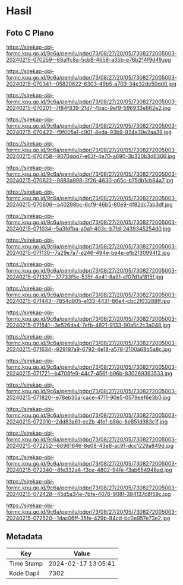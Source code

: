 # Hasil

## Foto C Plano

https://sirekap-obj-formc.kpu.go.id/9c6a/pemilu/pdpr/73/08/27/20/05/7308272005003-20240215-070259--68affc8a-5cb8-4658-a35b-e76b214f9d49.jpg

https://sirekap-obj-formc.kpu.go.id/9c6a/pemilu/pdpr/73/08/27/20/05/7308272005003-20240215-070341--05820622-6303-49b5-a703-34e32de50dd0.jpg

https://sirekap-obj-formc.kpu.go.id/9c6a/pemilu/pdpr/73/08/27/20/05/7308272005003-20240215-070201--7f84f839-21d7-4bac-9ef9-596933e662e2.jpg

https://sirekap-obj-formc.kpu.go.id/9c6a/pemilu/pdpr/73/08/27/20/05/7308272005003-20240215-070422--f9f005a1-c901-4eda-93b9-924a39e2aa39.jpg

https://sirekap-obj-formc.kpu.go.id/9c6a/pemilu/pdpr/73/08/27/20/05/7308272005003-20240215-070458--9070ddd7-e62f-4e70-a690-3b320b3d6366.jpg

https://sirekap-obj-formc.kpu.go.id/9c6a/pemilu/pdpr/73/08/27/20/05/7308272005003-20240215-070622--9883a998-3f26-4630-a65c-b75db1cb84a7.jpg

https://sirekap-obj-formc.kpu.go.id/9c6a/pemilu/pdpr/73/08/27/20/05/7308272005003-20240215-070606--a40298bc-6cf9-46b5-80e9-4f82dc7ab3df.jpg

https://sirekap-obj-formc.kpu.go.id/9c6a/pemilu/pdpr/73/08/27/20/05/7308272005003-20240215-071034--5a3fdfba-a0a1-403c-b71d-2439345254d0.jpg

https://sirekap-obj-formc.kpu.go.id/9c6a/pemilu/pdpr/73/08/27/20/05/7308272005003-20240215-071130--7a29e7a7-e246-494e-be4e-efb2f30994f2.jpg

https://sirekap-obj-formc.kpu.go.id/9c6a/pemilu/pdpr/73/08/27/20/05/7308272005003-20240215-071337--37733f5e-535f-4e41-8a91-ef07d1af815f.jpg

https://sirekap-obj-formc.kpu.go.id/9c6a/pemilu/pdpr/73/08/27/20/05/7308272005003-20240215-071443--7854d905-e133-4431-86e4-cbc2f03288ff.jpg

https://sirekap-obj-formc.kpu.go.id/9c6a/pemilu/pdpr/73/08/27/20/05/7308272005003-20240215-071541--3e526da4-7efb-4821-9133-90a5c2c3a048.jpg

https://sirekap-obj-formc.kpu.go.id/9c6a/pemilu/pdpr/73/08/27/20/05/7308272005003-20240215-071634--929197a9-6792-4e18-a578-2100a68b5a8c.jpg

https://sirekap-obj-formc.kpu.go.id/9c6a/pemilu/pdpr/73/08/27/20/05/7308272005003-20240215-071721--b4708fe9-44c7-456f-b96b-830269363533.jpg

https://sirekap-obj-formc.kpu.go.id/9c6a/pemilu/pdpr/73/08/27/20/05/7308272005003-20240215-071820--e78eb35a-cace-4711-90e5-0579eef6e3b0.jpg

https://sirekap-obj-formc.kpu.go.id/9c6a/pemilu/pdpr/73/08/27/20/05/7308272005003-20240215-072010--2dd83a61-ec2b-4fef-b86c-8e851d983c1f.jpg

https://sirekap-obj-formc.kpu.go.id/9c6a/pemilu/pdpr/73/08/27/20/05/7308272005003-20240215-072252--66961846-8e08-43e8-ac91-dcc1229a849d.jpg

https://sirekap-obj-formc.kpu.go.id/9c6a/pemilu/pdpr/73/08/27/20/05/7308272005003-20240215-072340--8fe332a4-f3ce-4802-94fe-f3ab654948ad.jpg

https://sirekap-obj-formc.kpu.go.id/9c6a/pemilu/pdpr/73/08/27/20/05/7308272005003-20240215-072428--45d5a34e-7bfe-4076-908f-384137c8f59c.jpg

https://sirekap-obj-formc.kpu.go.id/9c6a/pemilu/pdpr/73/08/27/20/05/7308272005003-20240215-072520--1dac06ff-35fe-429b-84cd-bc0e957e73e2.jpg


## Metadata

| Key        | Value               |
| ---------- | ------------------- |
| Time Stamp | 2024-02-17 13:05:41 |
| Kode Dapil | 7302                |



